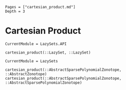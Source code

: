 ```@contents
Pages = ["cartesian_product.md"]
Depth = 3
```

# Cartesian Product

```@meta
CurrentModule = LazySets.API
```

```@docs; canonical=false
cartesian_product(::LazySet, ::LazySet)
```

```@meta
CurrentModule = LazySets
```

```@docs
cartesian_product(::AbstractSparsePolynomialZonotope, ::AbstractZonotope)
cartesian_product(::AbstractSparsePolynomialZonotope, ::AbstractSparsePolynomialZonotope)
```

